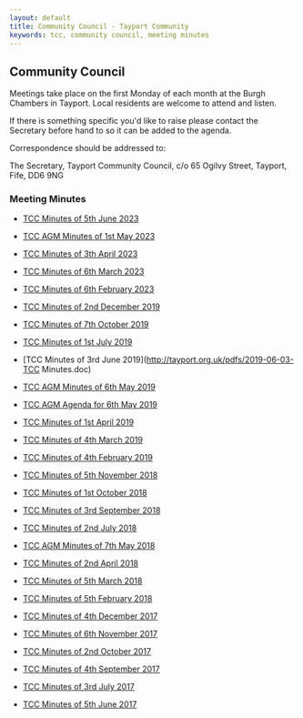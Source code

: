 ```yaml
---
layout: default
title: Community Council - Tayport Community
keywords: tcc, community council, meeting minutes
---
```

## Community Council

Meetings take place on the first Monday of each month at the Burgh Chambers in Tayport. Local residents are welcome to attend and listen.

If there is something specific you'd like to raise please contact the Secretary before hand to so it can be added to the agenda.

Correspondence should be addressed to:

The Secretary,
Tayport Community Council,
c/o 65 Ogilvy Street,
Tayport,
Fife,
DD6 9NG

### Meeting Minutes


* [TCC Minutes of 5th June 2023](http://tayport.org.uk/pdfs/2023-06-05-TCC-Minutes.pdf)
* [TCC AGM Minutes of 1st May 2023](http://tayport.org.uk/pdfs/2023-TCC-AGM-Minutes.pdf)
* [TCC Minutes of 3th April 2023](http://tayport.org.uk/pdfs/2023-04-03-TCC-Minutes.pdf)
* [TCC Minutes of 6th March 2023](http://tayport.org.uk/pdfs/2023-03-06-TCC-Minutes.pdf)
* [TCC Minutes of 6th February 2023](http://tayport.org.uk/pdfs/2023-02-06-TCC-Minutes.pdf)

* [TCC Minutes of 2nd December 2019](http://tayport.org.uk/pdfs/2019-12-02-TCC-Minutes.doc)
* [TCC Minutes of 7th October 2019](http://tayport.org.uk/pdfs/2019-10-07-TCC-Minutes.doc)
* [TCC Minutes of 1st July 2019](http://tayport.org.uk/pdfs/2019-07-01-TCC-Minutes.doc)
* [TCC Minutes of 3rd June 2019](http://tayport.org.uk/pdfs/2019-06-03-TCC Minutes.doc)
* [TCC AGM Minutes of 6th May 2019](http://tayport.org.uk/pdfs/2019-TCC-AGM-Minutes-of-6th-May-2019.doc)
* [TCC AGM Agenda for 6th May 2019](http://tayport.org.uk/pdfs/2019-TCC-AGM-Agenda-for-6th-May.doc)
* [TCC Minutes of 1st April 2019](http://tayport.org.uk/pdfs/20190401-TCC-Minutes.doc)
* [TCC Minutes of 4th March 2019](http://tayport.org.uk/pdfs/2019-03-04-TCC-Minutes.doc)
* [TCC Minutes of 4th February 2019](http://tayport.org.uk/pdfs/2019-02-04-TCC-Minutes.doc)

* [TCC Minutes of 5th November 2018](http://tayport.org.uk/pdfs/2018-11-05-TCC-Minutes.pdf)
* [TCC Minutes of 1st October 2018](http://tayport.org.uk/pdfs/2018-10-01-TCC-Minutes.pdf)
* [TCC Minutes of 3rd September 2018](http://tayport.org.uk/pdfs/2018-09-03-TCC-Minutes.pdf)
* [TCC Minutes of 2nd July 2018](http://tayport.org.uk/pdfs/2018-07-02-TCC-Minutes.pdf)
* [TCC AGM Minutes of 7th May 2018](http://tayport.org.uk/pdfs/2018-05-07-TCC-AGM-Minutes.pdf)
* [TCC Minutes of 2nd April 2018](http://tayport.org.uk/pdfs/2018-04-02-TCC-Minutes.pdf)
* [TCC Minutes of 5th March 2018](http://tayport.org.uk/pdfs/2018-03-05-TCC-Minutes.pdf)
* [TCC Minutes of 5th February 2018](http://tayport.org.uk/pdfs/2018-02-05-TCC-Minutes.pdf)

* [TCC Minutes of 4th December 2017](http://tayport.org.uk/pdfs/2017-12-04-TCC-Minutes.pdf)
* [TCC Minutes of 6th November 2017](http://tayport.org.uk/pdfs/2017-11-06-TCC-Minutes.pdf)
* [TCC Minutes of 2nd October 2017](http://tayport.org.uk/pdfs/2017-10-02-TCC-Minutes.pdf)
* [TCC Minutes of 4th September 2017](http://tayport.org.uk/pdfs/20170904-TCC-Minutes.pdf)
* [TCC Minutes of 3rd July 2017](http://tayport.org.uk/pdfs/2017-07-03-TCC-Minutes.pdf)
* [TCC Minutes of 5th June 2017](http://tayport.org.uk/pdfs/20170605_TCC_Minutes.pdf)

